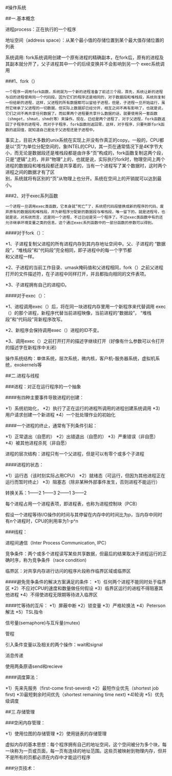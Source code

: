#操作系统

##一.基本概念

进程process：正在执行的一个程序

地址空间（address space）：从某个最小值的存储位置到某个最大值存储位置的列表

系统调用:
fork系统调用创建一个原有进程的精确副本，在fork后，原有的进程及其副本就分开了，父子进程其中一个的后续变换并不会影响到另一个
exec系统调用

###1、fork（）

    一个程序一调用fork函数，系统就为一个新的进程准备了前述三个段，首先，系统让新的进程与旧的进程使用同一个代码段，因为它们的程序还是相同的，对于数据段和堆栈段，系统则复制一份给新的进程，这样，父进程的所有数据都可以留给子进程，但是，子进程一旦开始运行，虽然它继承了父进程的一切数据，但实际上数据却已经分开，相互之间不再有影响了，也就是说，它们之间不再共享任何数据了。而如果两个进程要共享什么数据的话，就要使用另一套函数（shmget，shmat，shmdt等）来操作。现在，已经是两个进程了，对于父进程，fork函数返回了子程序的进程号，而对于子程序，fork函数则返回零，这样，对于程序，只要判断fork函数的返回值，就知道自己是处于父进程还是子进程中。
    
   事实上，目前大多数的unix系统在实现上并没有作真正的copy。一般的，CPU都是以“页”为单位分配空间的，象INTEL的CPU，其一页在通常情况下是4K字节大小，而无论是数据段还是堆栈段都是由许多“页”构成的，fork函数复制这两个段，只是“逻辑”上的，并非“物理”上的，也就是说，实际执行fork时，物理空间上两个进程的数据段和堆栈段都还是共享着的，当有一个进程写了某个数据时，这时两个进程之间的数据才有了区  
别，系统就将有区别的“页”从物理上也分开。系统在空间上的开销就可以达到最小。

###2、对于exec系列函数

    一个进程一旦调用exec类函数，它本身就“死亡”了，系统把代码段替换成新的程序的代码，废弃原有的数据段和堆栈段，并为新程序分配新的数据段与堆栈段，唯一留下的，就是进程号，也就是说，对系统而言，还是同一个进程，不过已经是另一个程序了。不过exec类函数中有的还允许继承环境变量之类的信息，这个通过exec系列函数中的一部分函数的参数可以得到。
    
####对于fork（）：

*1、子进程复制父进程的所有进程内存到其内存地址空间中。父、子进程的
“数据段”，“堆栈段”和“代码段”完全相同，即子进程中的每一个字节都  
  和父进程一样。
  
*2、子进程的当前工作目录、umask掩码值和父进程相同，fork（）之前父进程
  打开的文件描述符，在子进程中同样打开，并且都指向相同的文件表项。
  
*3、子进程拥有自己的进程ID。

####对于exec（）：

*1、进程调用exec（）后，将在同一块进程内存里用一个新程序来代替调用
  exec（）的那个进程，新程序代替当前进程映像，当前进程的“数据段”，
“堆栈段”和“代码段”背新程序改写。

*2、新程序会保持调用exec（）进程的ID不变。

*3、调用exec（）之前打开打开的描述字继续打开（好像有什么参数可以令打开
  的描述字在新程序中关闭）

操作系统结构：单体系统，层次系统，微内核，客户机-服务器系统，虚拟机系统，exokernels等

##二.进程与线程

###进程：对正在运行程序的一个抽象

####有四种主要事件导致进程的创建：

*1）系统初始化，
*2）执行了正在运行的进程所调用的进程创建系统调用
*3）用户请求创建一个新进程
*4）一个批处理作业的初始化

####一个进程的终止，通常有下列条件引起：

*1）正常退出（自愿的）
*2）出错退出（自愿的）
*3）严重错误（非自愿）
*4）被其他进程杀死（非自愿）

进程的层次结构：进程只有一个父进程，但是可以有零个或多个子进程

####进程的状态：

*1）运行态（该时刻实际占用CPU）
*2）就绪态（可运行，但因为其他进程正在运行而暂时终止）
*3）阻塞态（除非某种外部事件发生，否则进程不能运行）

转换关系：1——2                   1——3                 2——1                3——2

每个进程占用一个进程表项，即进程表，也称为进程控制块（PCB）

假设一个进程等待I/O操作的时间与其停留在内存中的时间比为p，当内存中同时有n个进程时，CPU的利用率为1-p^n

###线程：

进程间通信（Inter Process Communication, IPC）

竞争条件：两个或多个进程读写某些共享数据，但最后的结果取决于进程运行的正确时序，称为竞争条件（race condition)

临界区：对共享内存进行访问的程序片段称作临界区域或临界区

####避免竞争条件的解决方案满足的条件：
*1）任何两个进程不能同时处于临界区
*2）不应对CPU的速度和数量做任何假设
*3）临界区运行的进程不得阻塞其他进程
*4）不得使进程无限期等待进入临界区

####忙等待的互斥：
*1）屏蔽中断
*2）锁变量
*3）严格轮换法
*4）Peterson解法
*5）TSL指令

信号量(semaphore)与互斥量(mutex)

管程

引入条件变量以及相关的两个操作：wait和signal

消息传递

使用两条原语send和recieve

####调度算法：

*1）先来先服务（first-come first-severd)
*2）最短作业优先（shortest job first)
*3)最短剩余时间优先（shortest remaining time next)
*4)轮询
*5）优先级调度

##三.存储管理

###空闲内存管理：

*1）使用位图的存储管理
*2）使用链表的存储管理

虚拟内存的基本思想：每个程序拥有自己的地址空间，这个空间被分为多个块，每一块称为一页或页面，每一页有连续的地址范围。这些页被映射到物理内存，但并不是所有的页都必须在内存中才能运行程序

###分页技术：
